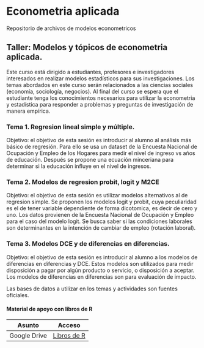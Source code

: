 # Econometria aplicada
Repositorio de archivos de modelos econometricos

## Taller: Modelos y tópicos de econometria aplicada.

Este curso está dirigido a estudiantes, profesores e investigadores interesados en realizar modelos estadísticos para sus investigaciones. Los temas abordados en este curso serán relacionados a las ciencias sociales (economía, sociología, negocios). Al final del curso se espera que el estudiante tenga los conocimientos necesarios para utilizar la econometria y estadística para responder a problemas y preguntas de investigación de manera empírica.

### Tema 1. Regresion lineal simple y múltiple.
Objetivo: el objetivo de esta sesión es introducir al alumno al análisis más básico de regresión. Para ello se usa un dataset de la Encuesta Nacional de Ocupación y Empleo de los Hogares para medir el nivel de ingreso vs años de educación. Después se propone una ecuación minceriana para determinar si la educación influye en el nivel de ingresos.

### Tema 2. Modelos de regresion probit, logit y M2CE
Objetivo: el objetivo de esta sesión es utilizar modelos alternativos al de regresion simple. Se proponen los modelos logit y probit, cuya peculiaridad es el de tener variable dependiente de forma dicotomica, es decir de cero y uno. Los datos provienen de la Encuesta Nacional de Ocupación y Empleo para el caso del modelo logit. Se busca saber si las condiciones laborales son determinantes en la intención de cambiar de empleo (rotación laboral).

### Tema 3. Modelos DCE y de diferencias en diferencias.
Objetivo: el objetivo de esta sesión es introducir al alumno a los modelos de diferencias en diferencias y DCE. Estos modelos son utilizados para medir disposición a pagar por algún producto o servicio, o disposición a aceptar. Los modelos de diferencias en diferencias  son para evaluación de impacto.

Las bases de datos a utilizar en los temas y actividades son fuentes oficiales.

#### Material de apoyo con libros de R

| Asunto | Acceso |
| ------ | ------ |
| Google Drive | [Libros de R](https://drive.google.com/drive/folders/1W3S0r_g8PascdS8LLo4vcfcb3rY4fuHG?fbclid=IwAR1iIpnwcGmHZ41g_gZRMrp-xGlPHXFuPwTX49wOBvn2cr8Kg-ZQPp10yAg) |

